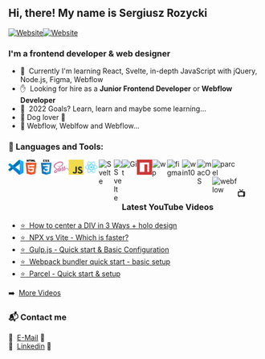 ## Hi, there! My name is Sergiusz Rozycki

  

[![Website](https://img.shields.io/website?label=sergiuszrozycki.com&style=for-the-badge&url=https%3A%2F%2Fsergiuszrozycki.com)](https://sergiuszrozycki.com)[![Website](https://img.shields.io/youtube/channel/views/UC4d3lAX72bBlWOwEl5Fw2hw?label=YouTube%20%40frontend%27s%20den&style=for-the-badge)](https://www.youtube.com/channel/UC4d3lAX72bBlWOwEl5Fw2hw/featured)


### I'm a frontend developer & web designer

 - :telescope:&nbsp;  Currently I'm learning React, Svelte, in-depth JavaScript with jQuery, Node.js, Figma, Webflow <br />
 - :raised_hand:&nbsp; Looking for hire as a **Junior Frontend Developer** or **Webflow Developer** <br />
 - :date:&nbsp;   2022 Goals? Learn, learn and maybe some learning... <br />
 - :mechanical_arm:  Dog lover :dog:
 - :green_book: Webflow, Weblfow and Webflow...

### :memo: Languages and Tools:

<img align="left" alt="Visual Studio Code" width="30px" src="https://raw.githubusercontent.com/github/explore/80688e429a7d4ef2fca1e82350fe8e3517d3494d/topics/visual-studio-code/visual-studio-code.png" />
<img align="left" alt="HTML5" width="30px" src="https://raw.githubusercontent.com/github/explore/80688e429a7d4ef2fca1e82350fe8e3517d3494d/topics/html/html.png" />
<img align="left" alt="CSS3" width="30px" src="https://raw.githubusercontent.com/github/explore/80688e429a7d4ef2fca1e82350fe8e3517d3494d/topics/css/css.png" />
<img align="left" alt="Sass" width="30px" src="https://raw.githubusercontent.com/github/explore/80688e429a7d4ef2fca1e82350fe8e3517d3494d/topics/sass/sass.png" />
<img align="left" alt="JavaScript" width="30px" src="https://raw.githubusercontent.com/github/explore/80688e429a7d4ef2fca1e82350fe8e3517d3494d/topics/javascript/javascript.png" />
<img align="left" alt="React" width="30px" src="https://raw.githubusercontent.com/github/explore/80688e429a7d4ef2fca1e82350fe8e3517d3494d/topics/react/react.png" />
<img align="left" alt="Svelte" width="30px" src="https://raw.githubusercontent.com/sveltejs/svelte/29052aba7d0b78316d3a52aef1d7ddd54fe6ca84/site/static/images/svelte-android-chrome-512.png" />
<img align="left" alt="Svelte" width="16px" src="https://raw.githubusercontent.com/gulpjs/artwork/master/gulp-2x.png" />
<img align="left" alt="Git" width="30px" src="https://user-images.githubusercontent.com/7927596/68089633-dfed3800-fe38-11e9-893e-4efd59306bdd.png" />

<img align="left" alt="npm" width="30px" src="https://raw.githubusercontent.com/github/explore/80688e429a7d4ef2fca1e82350fe8e3517d3494d/topics/npm/npm.png" />
<img align="left" alt="wp" width="30px" src="https://cdn.iconscout.com/icon/free/png-256/wordpress-48-721986.png" />
<img align="left" alt="figma" width="30px" src="https://2.bp.blogspot.com/-KVFNcyNJpmc/XIe-Sqa674I/AAAAAAAAIuk/VRK5WWydfD4yjMq_AkU6B2h3WAROEvOMgCK4BGAYYCw/s1600/logo%2Bfigma%2Bicon.png" />
<img align="left" alt="win10" width="30px" src="https://upload.wikimedia.org/wikipedia/commons/thumb/5/5f/Windows_logo_-_2012.svg/1024px-Windows_logo_-_2012.svg.png" />

<img align="left" alt="macOS" width="30px" src="https://freepngimg.com/download/apple/68692-logo-macos-icon-iphone-apple-download-free-image.png" />
<img align="left" alt="parcel" width="50px" src="https://parceljs.org/assets/parcel-og.png" />
<img align="left" alt="webflow" width="50px" src="https://alternative.me/media/256/webflow-icon-csuecwawrfakd3y5-c.png" />


<br />
<br />

### :tv: Latest YouTube Videos

- [ :star:&nbsp; How to center a DIV in 3 Ways + holo design](https://www.youtube.com/watch?v=aAaTp_Uhu_8)
- [:star:&nbsp; NPX vs Vite - Which is faster?](https://youtu.be/3R-goV9PZ4Y)
-  [:star:&nbsp; Gulp.js - Quick start & Basic Configuration](https://youtu.be/UXUs8v68yIU)
- [:star:&nbsp; Webpack bundler quick start - basic setup](https://youtu.be/9Giboi5QMNw)
- [:star:&nbsp; Parcel - Quick start & setup](https://youtu.be/lvJCIiTJQio)

:arrow_right:&nbsp; [More Videos](https://www.youtube.com/channel/UC4d3lAX72bBlWOwEl5Fw2hw/videos)

### :mailbox_with_mail: Contact me

:email:&nbsp; [E-Mail](mailto:sergiuszrozycki@icloud.com?subject=[GitHub]%20General%20Inquiry) :email: <br />
:office:&nbsp; [Linkedin](https://www.linkedin.com/in/sergiuszrozycki/) :office:
